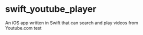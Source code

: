 # swift_youtube_player
An iOS app written in Swift that can search and play videos from Youtube.com
test
